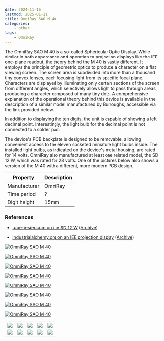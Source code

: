 ```yaml
---
date: 2024-11-16
lastmod: 2025-01-11
title: OmniRay SAO M 40
categories:
    - other
tags:
    - OmniRay
---
```


The OmniRay SAO M 40 is a so-called Sphericular Optic Display. While similar in both appereance and operation to projection displays like the IEE one-plane readout, the theory behind the M 40 is vastly different. It employs the principle of geometric optics to produce a character on a flat viewing screen. The screen area is subdivided into more than a thousand tiny convex lenses, each focusing light from its specific focal plane. Characters are displayed by illuminating only certain sections of the screen from different angles, which selectively allows light to pass through areas, producing a character composed of many tiny dots.  A comprehensive explanation of the operational theory behind this device is available in the description of a similar model manufactured by Burroughs, accessible via the link provided below.

In addition to displaying the ten digits, the unit is capable of showing a left decimal point. Interestingly, the light bulb for the decimal point is not connected to a solder pad.

The device's PCB backplate is designed to be removable, allowing convenient access to the eleven socketed miniature light bulbs inside. The installed light bulbs, as indicated on the device's metal housing, are rated for 14 volts. OmniRay also manufactured at least one related model, the SD 12 W, which was rated for 28 volts. One of the pictures below also shows a version of the M 40 with a different, more modern PCB design.

| Property          | Description    |
|-------------------|----------------|
| Manufacturer      | OmniRay        |
| Time period       | ?              |
| Digit height      | 15mm           |

### References

- [tube-tester.com on the SD 12 W](https://www.tube-tester.com/sites/nixie/data/SD12W/SD12W-28V.htm) ([Archive](https://web.archive.org/web/20240424052210/https://www.tube-tester.com/sites/nixie/data/SD12W/SD12W-28V.htm))

- [industrialalchemy.org on an IEE projection display](https://www.industrialalchemy.org/articleview.php?item=511) ([Archive](https://web.archive.org/web/20240914033648/https://www.industrialalchemy.org/articleview.php?item=511))

[![OmniRay SAO M 40](assets/1.jpg)](assets/1.jpg)

[![OmniRay SAO M 40](assets/2.jpg)](assets/2.jpg)

[![OmniRay SAO M 40](assets/3.jpg)](assets/3.jpg)

[![OmniRay SAO M 40](assets/4.jpg)](assets/4.jpg)

[![OmniRay SAO M 40](assets/5.jpg)](assets/5.jpg)

[![OmniRay SAO M 40](assets/18.jpg)](assets/18.jpg)

[![OmniRay SAO M 40](assets/6.jpg)](assets/6.jpg)

[![OmniRay SAO M 40](assets/7.jpg)](assets/7.jpg)

<table>
    <tr>
        <td>
            <a href="assets/8.jpg">
                <img src="assets/8.jpg">
            </a>
        </td>
        <td>
            <a href="assets/9.jpg">
                <img src="assets/9.jpg">
            </a>
        </td>
        <td>
            <a href="assets/10.jpg">
                <img src="assets/10.jpg">
            </a>
        </td>
         <td>
            <a href="assets/11.jpg">
                <img src="assets/11.jpg">
            </a>
        </td>
        <td>
            <a href="assets/12.jpg">
                <img src="assets/12.jpg">
            </a>
        </td>
    </tr>
    <tr>
        <td>
            <a href="assets/13.jpg">
                <img src="assets/13.jpg">
            </a>
        </td>
        <td>
            <a href="assets/14.jpg">
                <img src="assets/14.jpg">
            </a>
        </td>
        <td>
            <a href="assets/15.jpg">
                <img src="assets/15.jpg">
            </a>
        </td>
         <td>
            <a href="assets/16.jpg">
                <img src="assets/16.jpg">
            </a>
        </td>
        <td>
            <a href="assets/17.jpg">
                <img src="assets/17.jpg">
            </a>
        </td>
    </tr>
</table>
